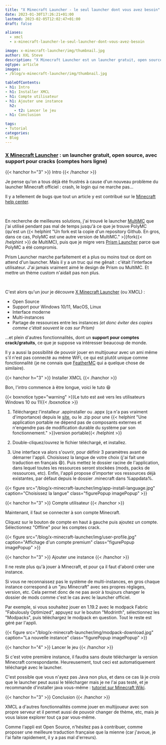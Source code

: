 ```yaml
---
title: "X Minecraft Launcher - le seul launcher dont vous avez besoin"
date: 2023-01-30T17:26:21+01:00
lastmod: 2023-02-05T12:02:47+01:00
draft: false

aliases:
  - xmcl
  - x-minecraft-launcher-le-seul-launcher-dont-vous-avez-besoin

image: x-minecraft-launcher/img/thumbnail.jpg
author: XXL Steve
description: "X Minecraft Launcher est un launcher gratuit, open source, avec support pour cracks. On va voir comment l'installer."
ogtype: article
images:
- /blog/x-minecraft-launcher/img/thumbnail.jpg

tableOfContents:
- h1: Intro
- h1: Installer XMCL
- h1: Compte utilisateur
- h1: Ajouter une instance
  h2:
    - t2: Lancer le jeu
- h1: Conclusion

tags:
- Tutorial
categories:
- Blog
---
```


### [X Minecraft Launcher](https://xmcl.app/fr) : un launcher gratuit, open source, avec support pour cracks (comptes hors ligne)

{{< hanchor h="3" >}}
Intro
{{< /hanchor >}}

Je pense qu'on a tous déjà été frustrés à cause d'un nouveau problème du launcher Minecraft officiel : crash, le login qui ne marche pas...

Il y a tellement de bugs que tout un article y est contribué sur le [Minecraft help center](https://help.minecraft.net/hc/en-us/articles/6662588435597-Minecraft-Launcher-Troubleshooting-FAQ).

&nbsp;

En recherche de meilleures solutions, j'ai trouvé le launcher [MultiMC](https://multimc.org/) que j'ai utilisé pendant pas mal de temps jusqu'à ce que je trouve PolyMC (qu'est un {{< helphint "Un fork est la copie d'un repository Github. En gros, dans ce cas, PolyMC est une autre version de MultiMC." >}}fork{{< /helphint >}} de MultiMC), puis que je migre vers [Prism Launcher](https://prismlauncher.org) parce que PolyMC a été compromis.

Prism Launcher marche parfaitement et a plus ou moins tout ce dont on attend d'un launcher. Mais il y a un truc qui me gênait : c'était l'interface utilisateur. J'ai jamais vraiment aimé le design de Prism ou MultiMC. Et mettre un thème custom n'aidait pas non plus.

&nbsp;

C'est alors qu'un jour je découvre [X Minecraft Launcher](https://xmcl.app/fr) (ou XMCL) : 

- Open Source
- Support pour Windows 10/11, MacOS, Linux
- Interface moderne
- Multi-instances
- Partage de ressources entre les instances *(et donc éviter des copies comme c'était souvent le cas sur Prism)*

...et plein d'autres fonctionnalités, dont un **support pour comptes crack/gratuits**, ce que je suppose va intéresser beaucoup de monde.

Il y a aussi la possibilité de pouvoir jouer en multijoueur avec un ami même s'il n'est pas connecté au même WiFi, ce qui est plutôt unique comme fonctionnalité (je ne connais que [FeatherMC](https://feathermc.com/) qui a quelque chose de similaire).

{{< hanchor h="3" >}}
Installer XMCL
{{< /hanchor >}}

Bon, l'intro commence à être longue, voici le tuto 😆

{{< boxnotice type="warning" >}}Le tuto est axé vers les utilisateurs Windows 10 ou 11{{< /boxnotice >}}

1. Téléchargez l'installeur .appinstaller ou .appx (ça n'a pas vraiment d'importance) depuis le [site](https://xmcl.app/fr), ou le .zip pour une {{< helphint "Une application portable ne dépend pas de composants externes et n'engendre pas de modification durable du système par son fonctionnement." >}}version portable{{< /helphint >}}

2. Double-cliquez/ouvrez le fichier téléchargé, et installez.

3. Une interface va alors s'ouvrir, pour définir 3 paramètres avant de démarrer l'appli. Choisissez la langue de votre choix (j'ai fait une traduction en français 😄). Puis mettez le dossier racine de l'application, dans lequel toutes les ressources seront stockées (mods, packs de ressources, etc). Enfin, l'appli propose d'importer vos ressources déjà existantes, par défaut depuis le dossier .minecraft dans %appdata%.

{{< figure src="/blog/x-minecraft-launcher/img/app-install-language.jpg" caption="Choisissez la langue" class="figurePopup imagePopup" >}}

{{< hanchor h="3" >}}
Compte utilisateur
{{< /hanchor >}}

Maintenant, il faut se connecter à son compte Minecraft.

Cliquez sur le bouton de compte en haut à gauche puis ajoutez un compte. Sélectionnez "Offline" pour les comptes crack.

{{< figure src="/blog/x-minecraft-launcher/img/user-profile.jpg" caption="Affichage d'un compte premium" class="figurePopup imagePopup" >}}

{{< hanchor h="3" >}}
Ajouter une instance
{{< /hanchor >}}

Il ne reste plus qu'à jouer à Minecraft, et pour ça il faut d'abord créer une instance.

Si vous ne reconnaissez pas le système de multi-instances, en gros chaque instance correspond à un "jeu Minecraft" avec ses propres réglages, version, etc. Cela permet donc de ne pas avoir à toujours changer le dossier de mods comme c'est le cas avec le launcher officiel.

Par exemple, si vous souhaitez jouer en 1.19.2 avec le modpack Fabric "Fabulously Optimized", appuyez sur le bouton "Modrinth", sélectionnez les "Modpacks", puis téléchargez le modpack en question. Tout le reste est géré par l'appli.

{{< figure src="/blog/x-minecraft-launcher/img/modpack-download.jpg" caption="La nouvelle instance" class="figurePopup imagePopup" >}}

{{< hanchor h="4" >}}
Lancer le jeu
{{< /hanchor >}}

Si c'est votre première instance, il faudra sans doute télécharger la version Minecraft correspondante. Heureusement, tout ceci est automatiquement téléchargé avec le launcher.

C'est possible que vous n'ayez pas Java non plus, et dans ce cas là je *crois* que le launcher peut aussi le télécharger mais je ne l'ai pas testé, et je recommande d'installer java vous-même : [tutoriel sur Minecraft Wiki](https://minecraft.fandom.com/wiki/Tutorials/Setting_up_a_server#Java).

{{< hanchor h="3" >}}
Conclusion
{{< /hanchor >}}

XMCL a d'autres fonctionnalités comme jouer en multijoueur avec son propre serveur et il permet aussi de pouvoir changer de thème, etc, mais je vous laisse explorer tout ça par vous-même.

Comme l'appli est Open Source, n'hésitez pas à contribuer, comme proposer une meilleure traduction française que la mienne (car j'avoue, je l'ai faite rapidement, il y a pas mal d'erreurs).
